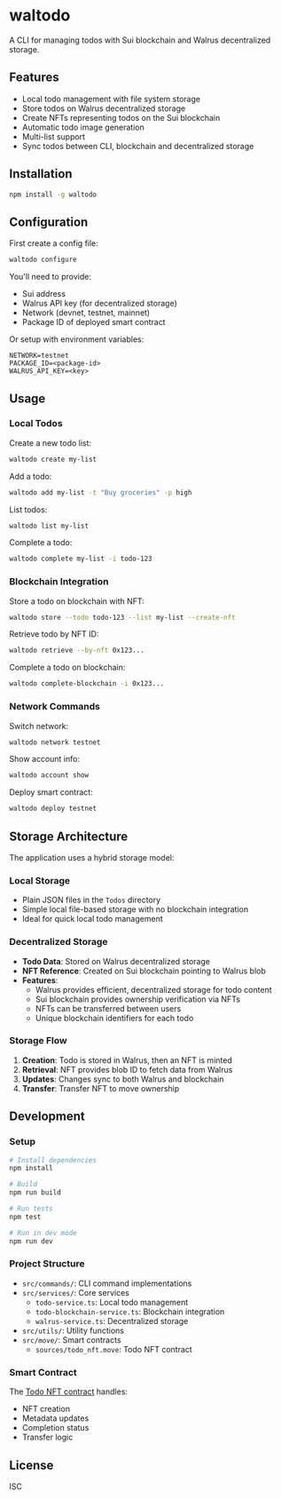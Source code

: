 # waltodo

A CLI for managing todos with Sui blockchain and Walrus decentralized storage.

## Features

- Local todo management with file system storage
- Store todos on Walrus decentralized storage
- Create NFTs representing todos on the Sui blockchain 
- Automatic todo image generation
- Multi-list support
- Sync todos between CLI, blockchain and decentralized storage

## Installation

```bash
npm install -g waltodo
```

## Configuration 

First create a config file:

```bash
waltodo configure
```

You'll need to provide:
- Sui address 
- Walrus API key (for decentralized storage)
- Network (devnet, testnet, mainnet) 
- Package ID of deployed smart contract

Or setup with environment variables:
```
NETWORK=testnet
PACKAGE_ID=<package-id>
WALRUS_API_KEY=<key>
```

## Usage

### Local Todos

Create a new todo list:
```bash
waltodo create my-list
```

Add a todo:
```bash 
waltodo add my-list -t "Buy groceries" -p high
```

List todos:
```bash
waltodo list my-list
```

Complete a todo:
```bash
waltodo complete my-list -i todo-123
```

### Blockchain Integration

Store a todo on blockchain with NFT:
```bash
waltodo store --todo todo-123 --list my-list --create-nft
```

Retrieve todo by NFT ID:
```bash
waltodo retrieve --by-nft 0x123...
```

Complete a todo on blockchain:
```bash
waltodo complete-blockchain -i 0x123...
```

### Network Commands 

Switch network:
```bash
waltodo network testnet
```

Show account info:
```bash 
waltodo account show
```

Deploy smart contract:
```bash
waltodo deploy testnet
```

## Storage Architecture

The application uses a hybrid storage model:

### Local Storage
- Plain JSON files in the `Todos` directory
- Simple local file-based storage with no blockchain integration
- Ideal for quick local todo management

### Decentralized Storage
- **Todo Data**: Stored on Walrus decentralized storage
- **NFT Reference**: Created on Sui blockchain pointing to Walrus blob
- **Features**:
  - Walrus provides efficient, decentralized storage for todo content
  - Sui blockchain provides ownership verification via NFTs
  - NFTs can be transferred between users
  - Unique blockchain identifiers for each todo

### Storage Flow
1. **Creation**: Todo is stored in Walrus, then an NFT is minted
2. **Retrieval**: NFT provides blob ID to fetch data from Walrus
3. **Updates**: Changes sync to both Walrus and blockchain
4. **Transfer**: Transfer NFT to move ownership

## Development

### Setup

```bash
# Install dependencies 
npm install

# Build
npm run build

# Run tests
npm test

# Run in dev mode
npm run dev
```

### Project Structure

- `src/commands/`: CLI command implementations
- `src/services/`: Core services
  - `todo-service.ts`: Local todo management
  - `todo-blockchain-service.ts`: Blockchain integration
  - `walrus-service.ts`: Decentralized storage
- `src/utils/`: Utility functions
- `src/move/`: Smart contracts
  - `sources/todo_nft.move`: Todo NFT contract

### Smart Contract

The [Todo NFT contract](src/move/sources/todo_nft.move) handles:
- NFT creation
- Metadata updates
- Completion status
- Transfer logic

## License

ISC